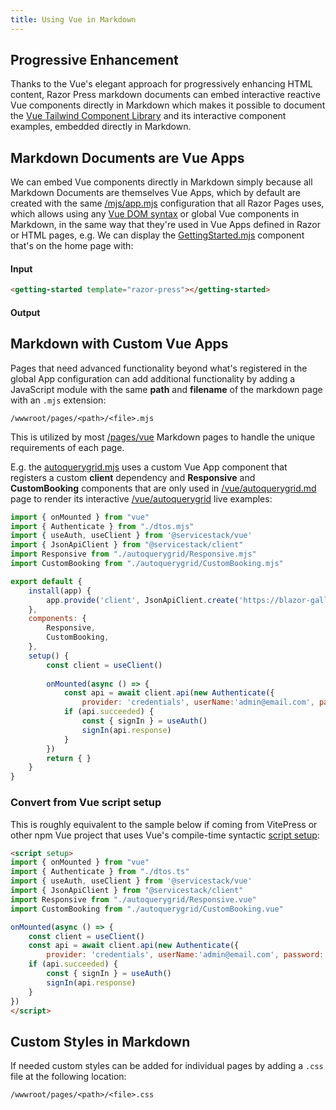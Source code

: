 ```yaml
---
title: Using Vue in Markdown
---
```


## Progressive Enhancement

Thanks to the Vue's elegant approach for progressively enhancing HTML content, Razor Press markdown documents can 
embed interactive reactive Vue components directly in Markdown which makes it possible to document the
[Vue Tailwind Component Library](/vue/autoquerygrid) and its interactive component examples, embedded directly in Markdown. 

## Markdown Documents are Vue Apps

We can embed Vue components directly in Markdown simply because all Markdown Documents are themselves Vue Apps, which by default 
are created with the same [/mjs/app.mjs](https://github.com/NetCoreTemplates/razor-press/blob/main/MyApp/wwwroot/mjs/app.mjs)
configuration that all Razor Pages uses, which allows using any 
[Vue DOM syntax](https://vuejs.org/guide/essentials/template-syntax.html) or global Vue components in Markdown, in the same
way that they're used in Vue Apps defined in Razor or HTML pages, e.g. We can display the 
[GettingStarted.mjs](https://github.com/NetCoreTemplates/razor-press/blob/main/MyApp/wwwroot/mjs/components/GettingStarted.mjs) component
that's on the home page with:

#### Input

```html
<getting-started template="razor-press"></getting-started>
```

#### Output

<getting-started template="razor-press"></getting-started>

## Markdown with Custom Vue Apps

Pages that need advanced functionality beyond what's registered in the global App configuration can add additional
functionality by adding a JavaScript module with the same **path** and **filename** of the markdown page with
an `.mjs` extension:

```
/wwwroot/pages/<path>/<file>.mjs
```

This is utilized by most [/pages/vue](https://github.com/NetCoreTemplates/razor-press/tree/main/MyApp/wwwroot/pages/vue)
Markdown pages to handle the unique requirements of each page.

E.g. the [autoquerygrid.mjs](https://github.com/NetCoreTemplates/razor-press/blob/main/MyApp/wwwroot/pages/vue/autoquerygrid.mjs)
uses a custom Vue App component that registers a custom **client** dependency and **Responsive** and **CustomBooking**
components that are only used in 
[/vue/autoquerygrid.md](https://github.com/NetCoreTemplates/razor-press/blob/main/MyApp/_pages/vue/autoquerygrid.md)
page to render its interactive [/vue/autoquerygrid](/vue/autoquerygrid) live examples:

```js
import { onMounted } from "vue"
import { Authenticate } from "./dtos.mjs"
import { useAuth, useClient } from '@servicestack/vue'
import { JsonApiClient } from "@servicestack/client"
import Responsive from "./autoquerygrid/Responsive.mjs"
import CustomBooking from "./autoquerygrid/CustomBooking.mjs"

export default {
    install(app) {
        app.provide('client', JsonApiClient.create('https://blazor-gallery-api.jamstacks.net'))
    },
    components: {
        Responsive,
        CustomBooking,
    },
    setup() {
        const client = useClient()
        
        onMounted(async () => {
            const api = await client.api(new Authenticate({ 
                provider: 'credentials', userName:'admin@email.com', password:'p@55wOrd' }))
            if (api.succeeded) {
                const { signIn } = useAuth()
                signIn(api.response)
            }
        })
        return { }
    }
}
```

### Convert from Vue script setup

This is roughly equivalent to the sample below if coming from VitePress or other npm Vue project that uses Vue's 
compile-time syntactic [script setup](https://vuejs.org/api/sfc-script-setup.html):

```html
<script setup>
import { onMounted } from "vue"
import { Authenticate } from "./dtos.ts"
import { useAuth, useClient } from '@servicestack/vue'
import { JsonApiClient } from "@servicestack/client"
import Responsive from "./autoquerygrid/Responsive.vue"
import CustomBooking from "./autoquerygrid/CustomBooking.vue"

onMounted(async () => {
    const client = useClient()
    const api = await client.api(new Authenticate({ 
        provider: 'credentials', userName:'admin@email.com', password:'p@55wOrd' }))
    if (api.succeeded) {
        const { signIn } = useAuth()
        signIn(api.response)
    }
})
</script>
```

## Custom Styles in Markdown

If needed custom styles can be added for individual pages by adding a `.css` file at the following location:

```
/wwwroot/pages/<path>/<file>.css
```
